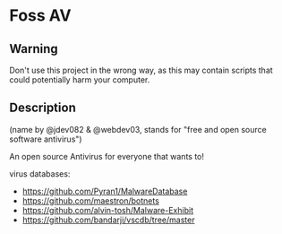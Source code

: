 


# Foss AV

## Warning
Don't use this project in the wrong way, as this may contain scripts that could potentially harm your computer.

## Description
(name by @jdev082 & @webdev03, stands for "free and open source software antivirus")

An open source Antivirus for everyone that wants to!


virus databases: 
  - https://github.com/Pyran1/MalwareDatabase
  - https://github.com/maestron/botnets
  - https://github.com/alvin-tosh/Malware-Exhibit
  - https://github.com/bandarji/vscdb/tree/master
